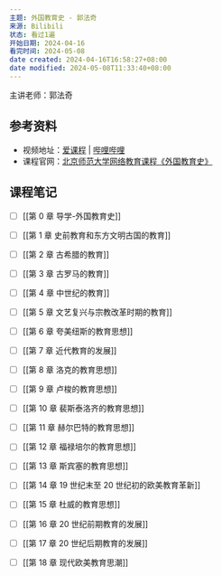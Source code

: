 ```yaml
---
主题: 外国教育史 - 郭法奇
来源: Bilibili
状态: 看过1遍
开始日期: 2024-04-16
看完时间: 2024-05-08
date created: 2024-04-16T16:58:27+08:00
date modified: 2024-05-08T11:33:40+08:00
---
```

主讲老师：郭法奇

## 参考资料

- 视频地址：[爱课程](https://www.icourses.cn/sCourse/course_7307.html) | [哔哩哔哩](https://www.bilibili.com/video/BV11J41157hd?p=1&vd_source=73c50ade6b0e0a8be0482dc08d17ad69)
- 课程官网：[北京师范大学网络教育课程《外国教育史》](http://jpkc.bnude.cn/wgjys/index.html)

## 课程笔记

- [ ] [[第 0 章 导学-外国教育史]]
- [ ] [[第 1 章 史前教育和东方文明古国的教育]]
- [ ] [[第 2 章 古希腊的教育]]
- [ ] [[第 3 章 古罗马的教育]]
- [ ] [[第 4 章 中世纪的教育]]
- [ ] [[第 5 章 文艺复兴与宗教改革时期的教育]]
- [ ] [[第 6 章 夸美纽斯的教育思想]]
- [ ] [[第 7 章 近代教育的发展]]
- [ ] [[第 8 章 洛克的教育思想]]
- [ ] [[第 9 章 卢梭的教育思想]]
- [ ] [[第 10 章 裴斯泰洛齐的教育思想]]
- [ ] [[第 11 章 赫尔巴特的教育思想]]
- [ ] [[第 12 章 福禄培尔的教育思想]]
- [ ] [[第 13 章 斯宾塞的教育思想]]
- [ ] [[第 14 章  19 世纪末至 20 世纪初的欧美教育革新]]
- [ ] [[第 15 章  杜威的教育思想]]
- [ ] [[第 16 章  20 世纪前期教育的发展]]
- [ ] [[第 17 章  20 世纪后期教育的发展]]
- [ ] [[第 18 章  现代欧美教育思潮]]

